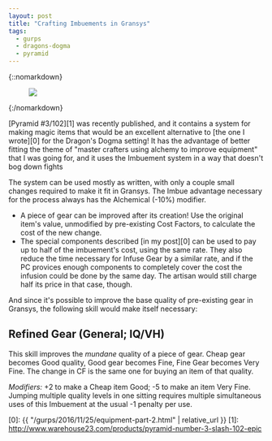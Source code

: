 ```yaml
---
layout: post
title: "Crafting Imbuements in Gransys"
tags:
  - gurps
  - dragons-dogma
  - pyramid
---
```


{::nomarkdown}
<figure class="center">
  <a href="http://www.warehouse23.com/products/pyramid-number-3-slash-102-epic">
    <img src="{{ "/assets/pyr102-cover_1000.jpg" | absolute_url }}"/>
  </a>
</figure>
{:/nomarkdown}

[Pyramid #3/102][1] was recently published, and it contains a system for making
magic items that would be an excellent alternative to [the one I wrote][0] for
the Dragon's Dogma setting! It has the advantage of better fitting the theme of
"master crafters using alchemy to improve equipment" that I was going for, and
it uses the Imbuement system in a way that doesn't bog down fights

The system can be used mostly as written, with only a couple small changes
required to make it fit in Gransys. The Imbue advantage necessary for the
process always has the Alchemical (-10%) modifier.

- A piece of gear can be improved after its creation! Use the original item's
  value, unmodified by pre-existing Cost Factors, to calculate the cost of
  the new change.
- The special components described [in my post][0] can be used to pay up to half
  of the imbuement's cost, using the same rate. They also reduce the time
  necessary for Infuse Gear by a similar rate, and if the PC provices enough
  components to completely cover the cost the infusion could be done by the same
  day. The artisan would still charge half its price in that case, though.

And since it's possible to improve the base quality of pre-existing gear in
Gransys, the following skill would make itself necessary:

## Refined Gear (General; IQ/VH)

This skill improves the _mundane_ quality of a piece of gear. Cheap gear becomes
Good quality, Good gear becomes Fine, Fine Gear becomes Very Fine. The change in
CF is the same one for buying an item of that quality.

_Modifiers:_ +2 to make a Cheap item Good; -5 to make an item Very Fine. Jumping
multiple quality levels in one sitting requires multiple simultaneous uses of
this Imbuement at the usual -1 penalty per use.

[0]: {{ "/gurps/2016/11/25/equipment-part-2.html" | relative_url }}
[1]: http://www.warehouse23.com/products/pyramid-number-3-slash-102-epic
